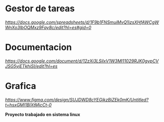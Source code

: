 # Gestor de tareas
*https://docs.google.com/spreadsheets/d/1F9b1FNSmuiMvQ1izsXHfAWCgWWnXo3IbOQMxz9Fay8c/edit?hl=es#gid=0*
# Documentacion
*https://docs.google.com/document/d/12zXi3LSilxV1W3Ml11029RJK0gypCVJSG5yjETkhiSI/edit?hl=es*
# Grafica
*https://www.figma.com/design/SUJDWD8cYEGikzBiZEk0mK/Untitled?t=hsxGMI1BIXtMjcCt-0*

**Proyecto trabajado en sistema linux**